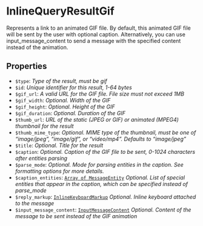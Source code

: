 # InlineQueryResultGif	

Represents a link to an animated GIF file. By default, this animated GIF file will be sent by the user with optional caption. Alternatively, you can use input_message_content to send a message with the specified content instead of the animation.	

## Properties	

- `$type`: _Type of the result, must be gif_
- `$id`: _Unique identifier for this result, 1-64 bytes_
- `$gif_url`: _A valid URL for the GIF file. File size must not exceed 1MB_
- `$gif_width`: _Optional. Width of the GIF_
- `$gif_height`: _Optional. Height of the GIF_
- `$gif_duration`: _Optional. Duration of the GIF_
- `$thumb_url`: _URL of the static (JPEG or GIF) or animated (MPEG4) thumbnail for the result_
- `$thumb_mime_type`: _Optional. MIME type of the thumbnail, must be one of “image/jpeg”, “image/gif”, or “video/mp4”. Defaults to “image/jpeg”_
- `$title`: _Optional. Title for the result_
- `$caption`: _Optional. Caption of the GIF file to be sent, 0-1024 characters after entities parsing_
- `$parse_mode`: _Optional. Mode for parsing entities in the caption. See formatting options for more details._
- `$caption_entities`: [`Array of MessageEntity`](MessageEntity.md) _Optional. List of special entities that appear in the caption, which can be specified instead of parse_mode_
- `$reply_markup`: [`InlineKeyboardMarkup`](InlineKeyboardMarkup.md) _Optional. Inline keyboard attached to the message_
- `$input_message_content`: [`InputMessageContent`](InputMessageContent.md) _Optional. Content of the message to be sent instead of the GIF animation_

